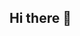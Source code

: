 ## Hi there 👋

<!--
My Name is **Radhivarma**. 
##Aspiring Software Developer

Here are some ideas to get you started:

- 🌱 I’m currently learning DSA
- 👯 I’m looking to collaborate on Web Development
- 🤔 I’m looking for help with Place in FANGM
- 💬 Ask me about DSA
- 📫 How to reach me: 
- 😄 Pronouns: Him
- ⚡ Fun fact: AP in Sri Shakthi Institute of Engineering and Technology
-->

